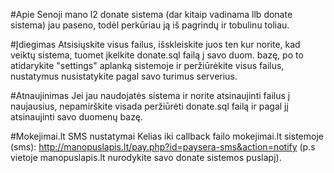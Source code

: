 #Apie
Senoji mano l2 donate sistema (dar kitaip vadinama llb donate sistema) jau paseno, todėl perkūriau ją iš pagrindų ir tobulinu toliau.

#Įdiegimas
Atsisiųskite visus failus, išskleiskite juos ten kur norite, kad veiktų sistema, tuomet įkelkite donate.sql failą į savo duom. bazę, po to atidarykite "settings" aplanką sistemoje ir peržiūrėkite visus failus,
nustatymus nusistatykite pagal savo turimus serverius.

#Atnaujinimas
Jei jau naudojatės sistema ir norite atsinaujinti failus į naujausius, nepamirškite visada peržiūrėti donate.sql failą ir pagal jį atsinaujinti savo duomenų bazę.

#Mokejimai.lt SMS nustatymai
Kelias iki callback failo mokejimai.lt sistemoje (sms): http://manopuslapis.lt/pay.php?id=paysera-sms&action=notify (p.s vietoje manopuslapis.lt nurodykite savo donate sistemos puslapį).
